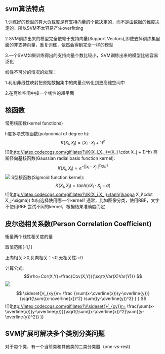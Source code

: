 ## svm算法特点
1.训练好的模型的算大负载度是有支持向量的个数决定的，而不是由数据的维度决定的。所以SVM不太容易产生overfitting

2.SVM训练出来的模型完全依赖于支持向量(Support Vectors),即使去掉训练集里面的非支持向量，重复训练，依然会得到完全一样的模型

3.一个SVM如果训练得出的支持向量个数比较小，SVM训练出来的模型比较容易泛化

线性不可分的情况的处理：

1.利用非线性映射把原始数据集中的向量点转化到更高维空间中

2.在高维空间中操一个线性的超平面

## 核函数

常用核函数(kernel functions)

h度多项式核函数(polynomial of degree h): 
$$ K(X_i,X_j)=(X_i \cdot X_j + 1)^h $$
![](http://latex.codecogs.com/gif.latex?\\K(X_i,X_j)=(X_i \cdot X_j + 1)^h)
高斯径向基核函数(Gaussian radial basis function kernel):
$$ K(X_i,X_j)=e^{-{||x_i-X_j||}^2/2\sigma^2}$$
![](http://latex.codecogs.com/gif.latex?\\K(X_i,X_j)=e^{-{||x_i-X_j||}^2/2\sigma^2})
S型核函数(Sigmoid function kernel):
$$ K(X_i,X_j)=tanh(\kappa X_i \cdot X_j - \sigma) $$
![](http://latex.codecogs.com/gif.latex?\\K(X_i,X_j)=tanh(\kappa X_i\cdot X_j-\sigma))
如何选择使用哪一个kernel?
通常，比如图像分类，使用RBF，文字不使用RBF
尝试不同的kernel，根据结果准确度而定

## 皮尔逊相关系数(Person Correlation Coefficient)
衡量两个线性相关度的量

取值范围[-1,1]

正向相关:>0,负向相关：<0,无相关性:=0

计算公式:
$$\rho=Cor(X,Y)=\frac{Cov(X,Y)}{\sqrt{Var(X)Var(Y)}} $$
![](http://latex.codecogs.com/gif.latex?\\rho=Cor(X,Y)=\frac{Cov(X,Y)}{\sqrt{Var(X)Var(Y)}})

$$ \sideset{}{_{xy}}r= \frac {\sum(x-\overline{x})(y-\overline{y})} {\sqrt{\sum{(x-\overline{x})^2} \sum{(y-\overline{y})^2} } } $$
![](http://latex.codecogs.com/gif.latex?\\\sideset{}{_{xy}}r= \frac{\sum(x-\overline{x})(y-\overline{y})}{\sqrt{\sum{(x-\overline{x})^2}\sum{(y-\overline{y})^2}} })


## SVM扩展可解决多个类别分类问题
对于每个类，有一个当前类和其他类的二类分类器（one-vs-rest)



